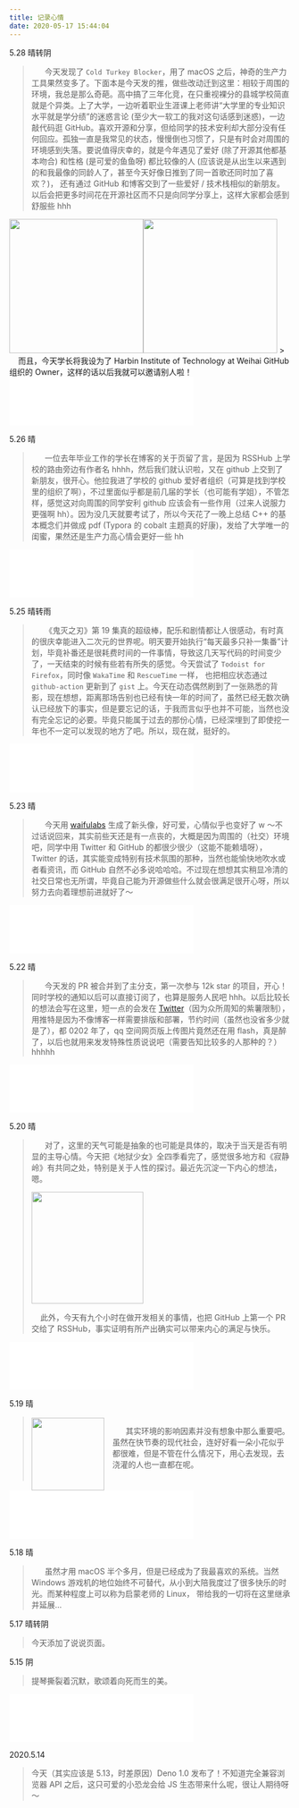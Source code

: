 ```yaml
---
title: 记录心情
date: 2020-05-17 15:44:04
---
```


5.28 晴转阴

> &nbsp; &nbsp; &nbsp; 今天发现了 `Cold Turkey Blocker`，用了 macOS 之后，神奇的生产力工具果然变多了。下面本是今天发的推，做些改动迁到这里：相较于周围的环境，我总是那么奇葩。高中搞了三年化竞，在只重视裸分的县城学校简直就是个异类。上了大学，一边听着职业生涯课上老师讲“大学里的专业知识水平就是学分绩”的迷惑言论 (至少大一软工的我对这句话感到迷惑)，一边敲代码逛 GitHub。喜欢开源和分享，但给同学的技术安利却大部分没有任何回应。孤独一直是我常见的状态，慢慢倒也习惯了，只是有时会对周围的环境感到失落。要说值得庆幸的，就是今年遇见了爱好 (除了开源其他都基本吻合) 和性格 (是可爱的鱼鱼呀) 都比较像的人 (应该说是从出生以来遇到的和我最像的同龄人了，甚至今天好像日推到了同一首歌还同时加了喜欢？)， 还有通过 GitHub 和博客交到了一些爱好 / 技术栈相似的新朋友。以后会把更多时间花在开源社区而不只是向同学分享上，这样大家都会感到舒服些 hhh
<div style="display: inline-flex">
  <img src="https://pic.downk.cc/item/5ed07658c2a9a83be534ba99.jpg" style="height: 240px; margin-bottom: 0;">
  <img src="https://pic.downk.cc/item/5ed07679c2a9a83be534ce78.jpg" style="height: 240px; margin-bottom: 0;">
</div>
> &nbsp; &nbsp; &nbsp; 而且，今天学长将我设为了 Harbin Institute of Technology at Weihai GitHub 组织的 Owner，这样的话以后我就可以邀请别人啦！

<iframe frameborder="no" border="0" marginwidth="0" marginheight="0" width=330 height=86 src="//music.163.com/outchain/player?type=2&id=1367360604&auto=0&height=66"></iframe>

5.26 晴

> &nbsp; &nbsp; &nbsp; 一位去年毕业工作的学长在博客的关于页留了言，是因为 RSSHub 上学校的路由旁边有作者名 hhhh，然后我们就认识啦，又在 github 上交到了新朋友，很开心。他拉我进了学校的 github 爱好者组织（可算是找到学校里的组织了啊），不过里面似乎都是前几届的学长（也可能有学姐），不管怎样，感觉这对向周围的同学安利 github 应该会有一些作用（过来人说服力更强啊 hh）。因为没几天就要考试了，所以今天花了一晚上总结 C++ 的基本概念们并做成 pdf (Typora 的 cobalt 主题真的好康)，发给了大学唯一的闺蜜，果然还是生产力高心情会更好一些 hh

<iframe frameborder="no" border="0" marginwidth="0" marginheight="0" width=330 height=86 src="//music.163.com/outchain/player?type=2&id=542052185&auto=0&height=66"></iframe>

5.25 晴转雨

> &nbsp; &nbsp; &nbsp; 《鬼灭之刃》第 19 集真的超级棒，配乐和剧情都让人很感动，有时真的很庆幸能进入二次元的世界呢。明天要开始执行“每天最多只补一集番”计划，毕竟补番还是很耗费时间的一件事情，导致这几天写代码的时间变少了，一天结束的时候有些若有所失的感觉。今天尝试了 `Todoist for Firefox`，同时像 `WakaTime` 和 `RescueTime` 一样， 也把相应状态通过 `github-action` 更新到了 `gist` 上。今天在动态偶然刷到了一张熟悉的背影，现在想想，距离那场告别也已经有快一年的时间了，虽然已经无数次确认已经放下的事实，但是要忘记的话，于我而言似乎也并不可能，当然也没有完全忘记的必要。毕竟只能属于过去的那份心情，已经深埋到了即使挖一年也不一定可以发现的地方了吧。所以，现在就，挺好的。

<iframe frameborder="no" border="0" marginwidth="0" marginheight="0" width=330 height=86 src="//music.163.com/outchain/player?type=2&id=1397097038&auto=0&height=66"></iframe>

5.23 晴

> &nbsp; &nbsp; &nbsp; 今天用 [waifulabs](https://waifulabs.com/) 生成了新头像，好可爱，心情似乎也变好了 w ～不过话说回来，其实前些天还是有一点丧的，大概是因为周围的（社交）环境吧，同学中用 Twitter 和 GitHub 的都很少很少（这能不能赖墙呀），Twitter 的话，其实能变成特别有技术氛围的那种，当然也能愉快地吹水或者看资讯，而 GitHub 自然不必多说哈哈哈。不过现在想想其实稍显冷清的社交日常也无所谓，毕竟自己能为开源做些什么就会很满足很开心呀，所以努力去向着理想前进就好了～

<iframe frameborder="no" border="0" marginwidth="0" marginheight="0" width=330 height=86 src="//music.163.com/outchain/player?type=2&id=509106775&auto=0&height=66"></iframe>

5.22 晴

> &nbsp; &nbsp; &nbsp; 今天发的 PR 被合并到了主分支，第一次参与 12k star 的项目，开心！同时学校的通知以后可以直接订阅了，也算是服务人民吧 hhh。以后比较长的想法会写在这里，短一点的会发在 [Twitter](https://twitter.com/raptazure)（因为众所周知的紫薯限制），用推特是因为不像博客一样需要排版和部署，节约时间（虽然也没省多少就是了），都 0202 年了，qq 空间网页版上传图片竟然还在用 flash，真是醉了，以后也就用来发发特殊性质说说吧（需要告知比较多的人那种的？）hhhhh

<iframe frameborder="no" border="0" marginwidth="0" marginheight="0" width=330 height=86 src="//music.163.com/outchain/player?type=2&id=4064249&auto=0&height=66"></iframe>

5.20 晴

> &nbsp; &nbsp; &nbsp; 对了，这里的天气可能是抽象的也可能是具体的，取决于当天是否有明显的主导心情。今天把《地狱少女》全四季看完了，感觉很多地方和《寂静岭》有共同之处，特别是关于人性的探讨。最近先沉淀一下内心的想法，嗯。
>
> <div> 
>   <img src="https://pic.downk.cc/item/5ec541bbc2a9a83be546d867.png" style="height: 200px;">
>   <p>&nbsp; &nbsp; 此外，今天有九个小时在做开发相关的事情，也把 GitHub 上第一个 PR 交给了 RSSHub，事实证明有所产出确实可以带来内心的满足与快乐。</p>
> </div>

<iframe frameborder="no" border="0" marginwidth="0" marginheight="0" width=330 height=86 src="//music.163.com/outchain/player?type=2&id=590612&auto=0&height=66"></iframe>

5.19 晴

> <div> 
>   <img src="https://pic.downk.cc/item/5ec33c33c2a9a83be55e6fc3.jpg" style="height: 130px; float: left; margin: 2px 15px 0 0">
>   <p style="padding: 15px 0 20px 0">&nbsp; &nbsp; &nbsp; 其实环境的影响因素并没有想象中那么重要吧。虽然在快节奏的现代社会，连好好看一朵小花似乎都很难，但是不管在什么情况下，用心去发现，去浇灌的人也一直都在呢。</p>
> </div>

<iframe frameborder="no" border="0" marginwidth="0" marginheight="10" width=330 height=86 src="//music.163.com/outchain/player?type=2&id=1425849180&auto=0&height=66"></iframe>

5.18 晴

> &nbsp; &nbsp; &nbsp; 虽然才用 macOS 半个多月，但是已经成为了我最喜欢的系统。当然 Windows 游戏机的地位始终不可替代，从小到大陪我度过了很多快乐的时光。而某种程度上可以称为启蒙老师的 Linux， 带给我的一切将在这里继承并延展...

5.17 晴转阴

> 今天添加了说说页面。

5.15 阴

> 提琴撕裂着沉默，歌颂着向死而生的美。

<iframe frameborder="no" border="0" marginwidth="0" marginheight="0" width=330 height=86 src="//music.163.com/outchain/player?type=2&id=19182730&auto=0&height=66"></iframe>

2020.5.14

> 今天（其实应该是 5.13，时差原因）Deno 1.0 发布了！不知道完全兼容浏览器 API 之后，这只可爱的小恐龙会给 JS 生态带来什么呢，很让人期待呀～
